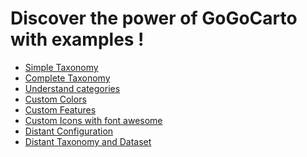Discover the power of GoGoCarto with examples !
===========

- [Simple Taxonomy](examples/index-simple-taxonomy.html)
- [Complete Taxonomy](examples/index-full-taxonomy.html)
- [Understand categories](examples/index-multiple-categories.html)
- [Custom Colors](examples/index-custom-colors.html)
- [Custom Features](examples/index-custom-features.html)
- [Custom Icons with font awesome](examples/index-fontawesome-icons.html)
- [Distant Configuration](examples/index-distant-configuration.html)
- [Distant Taxonomy and Dataset](examples/index-distant.html)
